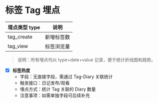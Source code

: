 # 标签 Tag 埋点

| 埋点类型 type | 说明       |
| ------------- | ---------- |
| tag_create    | 新增标签数 |
| tag_view      | 标签浏览量 |

> 说明：所有埋点均以 type+date+value 记录，便于统计折线图和趋势。

- [x] **标签热度**
  - 字段：无直接字段，需通过 Tag-Diary 关联统计
  - 触发接口：日记发布/观看
  - 埋点方式：统计 Tag 关联的 Diary 数量
  - 注意事项：如需单独字段可后续补充
